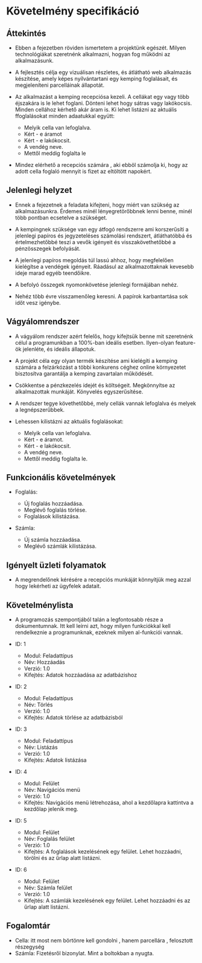 # Követelmény specifikáció

## Áttekintés
- Ebben a fejezetben röviden ismertetem a projektünk egészét. Milyen
  technológiákat szeretnénk alkalmazni, hogyan fog működni az alkalmazásunk.

- A fejlesztés célja egy vizuálisan részletes, és átlátható
  web alkalmazás készítése, amely képes nyílvántartani egy kemping
  foglalásait, és megjeleníteni parcelláinak állapotát.
  
- Az alkalmazást a kemping recepciósa kezeli.
  A cellákat egy vagy több éjszakára is le lehet foglani.
  Dönteni lehet hogy sátras vagy lakókocsis.
  Minden cellához kérhető akár áram is.
  Ki lehet listázni az aktuális ffoglalásokat minden adaatukkal együtt:
    - Melyik cella van lefoglalva.
    - Kért - e áramot
    - Kért - e lakókocsit.
    - A vendég neve.
    - Mettől meddig foglalta le

- Mindez elérhető a recepciós számára , aki ebböl számolja ki,
  hogy az adott cella foglaló mennyit is fizet az eltöltött napokért.
  
## Jelenlegi helyzet

- Ennek a fejezetnek a feladata kifejteni, hogy miért van
  szükség az alkalmazásunkra. Érdemes minél lényegretörőbbnek
  lenni benne, minél több pontban ecsetelve a szükséget.

- A kempingnek szüksége van egy átfogó rendszerre ami korszerűsíti a jelenlegi
  papíros és jegyzeteléses számolási rendszert, átláthatóbbá és értelmezhetőbbé teszi
  a vevők igényeit és visszakövethetőbbé a pénzösszegek befolyását.
  
- A jelenlegi papíros megoldás túl lassú ahhoz, hogy megfelelően kielégítse a vendégek igényeit.
  Ráadásul az alkalmazottaknak kevesebb ideje marad egyéb teendőikre.
  
- A befolyó összegek nyomonkövetése jelenlegi formájában nehéz.

- Nehéz több évre visszamenőleg keresni.
  A papírok karbantartása sok időt vesz igénybe.

## Vágyálomrendszer

- A vágyálom rendszer azért felelős, hogy kifejtsük benne mit szeretnénk
  célul a programunkban a 100%-ban ideális esetben. Ilyen-olyan
  feature-ök jelenléte, és ideális állapotuk.

- A projekt céla egy olyan termék készítése ami kielégíti a kemping számára a felzárkózást
  a többi konkurens céghez online környezetet bisztosítva garantálja a kemping zavartalan
  működését.
  
- Csökkentse a pénzkezelés idejét és költségeit.
  Megkönnyítse az alkalmazottak munkáját.
  Könyvelés egyszerűsítése.
  
- A rendszer tegye követhetőbbé, mely cellák vannak lefoglalva és melyek a legnépszerűbbek.

- Lehessen kilistázni az aktuális foglalásokat:
  - Melyik cella van lefoglalva.
  - Kért - e áramot.
  - Kért - e lakókocsit.
  - A vendég neve.
  - Mettől meddig foglalta le.

## Funkcionális követelmények

- Foglalás:
  - Új foglalás hozzáadása.
  - Meglévő foglalás törlése.
  - Foglalások kilistázása.

- Számla:
  - Új számla hozzáadása.
  - Meglévő számlák kilistázása.

## Igényelt üzleti folyamatok

- A megrendelőnek kérésére a recepciós munkáját könnyítjük meg azzal hogy lekérheti az
ügyfelek adatait.

## Követelménylista

- A programozás szempontjából talán a legfontosabb része a
  dokumentumnak. Itt kell leírni azt, hogy milyen funkciókkal kell
  rendelkeznie a programunknak, ezeknek milyen al-funkciói vannak.
  
- ID: 1
  - Modul: Feladattípus
  - Név: Hozzáadás
  - Verzió: 1.0
  - Kifejtés: Adatok hozzáadása az adatbázishoz
  
- ID: 2
  - Modul: Feladattípus
  - Név: Törlés
  - Verzió: 1.0
  - Kifejtés: Adatok törlése az adatbázisból
  
- ID: 3
  - Modul: Feladattípus
  - Név: Listázás
  - Verzió: 1.0
  - Kifejtés: Adatok listázása
  
- ID: 4
  - Modul: Felület
  - Név: Navigációs menü
  - Verzió: 1.0
  - Kifejtés: Navigációs menü létrehozása, ahol a kezdőlapra kattintva a kezdőlap jelenik meg.
  
- ID: 5
  - Modul: Felület
  - Név: Foglalás felület
  - Verzió: 1.0
  - Kifejtés: A foglalások kezelésének egy felület. Lehet hozzáadni, törölni és az űrlap alatt listázni.
  
- ID: 6
  - Modul: Felület
  - Név: Számla felület
  - Verzió: 1.0
  - Kifejtés: A számlák kezelésének egy felület. Lehet hozzáadni és az űrlap alatt listázni.
   
## Fogalomtár

- Cella: itt most nem börtönre kell gondolni , hanem parcellára , felosztott részegység
- Számla: Fizetésről bizonylat. Mint a boltokban a nyugta.

  
